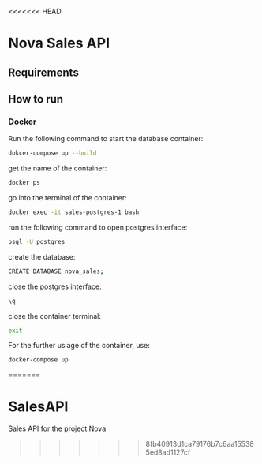 <<<<<<< HEAD
# Nova Sales API

## Requirements


## How to run

### Docker

Run the following command to start the database container:
```bash
dokcer-compose up --build
```

get the name of the container:
```bash
docker ps
```

go into the terminal of the container:
```bash
docker exec -it sales-postgres-1 bash
```

run the following command to open postgres interface:
```bash
psql -U postgres
```

create the database:
```bash
CREATE DATABASE nova_sales;
```

close the postgres interface:
```bash
\q
```
close the container terminal:
```bash
exit
```

For the further usiage of the container, use: 
```bash
docker-compose up
```
=======
# SalesAPI
Sales API for the project Nova
>>>>>>> 8fb40913d1ca79176b7c6aa155385ed8ad1127cf
